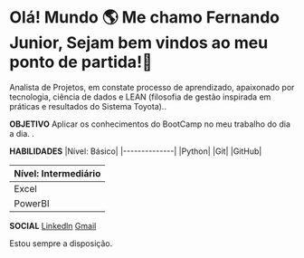 # Olá! Mundo 🌎 Me chamo Fernando Junior, Sejam bem vindos ao meu ponto de partida!🚀

Analista de Projetos, em constate processo de aprendizado, apaixonado por tecnologia, ciência de dados e LEAN (filosofia de gestão inspirada em práticas e resultados do Sistema Toyota)..

**OBJETIVO**
Aplicar os conhecimentos do BootCamp no meu trabalho do dia a dia.
.

**HABILIDADES**
|Nível: Básico|
|--------------|
|Python|
|Git|
|GitHub|

|Nível: Intermediário|
|--------------|
|Excel|
|PowerBI|


**SOCIAL**
[Linkedln](https://www.linkedin.com/in/fernando-moreira-junior/)
[Gmail](fernandofmj@gmail.com)

Estou sempre a disposição.